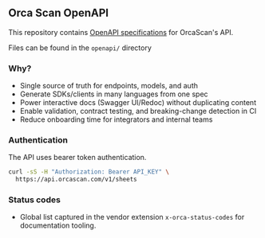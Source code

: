 ## Orca Scan OpenAPI

This repository contains [OpenAPI specifications](https://www.openapis.org/) for OrcaScan's API.

Files can be found in the `openapi/` directory

### Why?

- Single source of truth for endpoints, models, and auth
- Generate SDKs/clients in many languages from one spec
- Power interactive docs (Swagger UI/Redoc) without duplicating content
- Enable validation, contract testing, and breaking-change detection in CI
- Reduce onboarding time for integrators and internal teams

### Authentication

The API uses bearer token authentication.

```bash
curl -sS -H "Authorization: Bearer API_KEY" \
  https://api.orcascan.com/v1/sheets
```

### Status codes

- Global list captured in the vendor extension `x-orca-status-codes` for documentation tooling.
